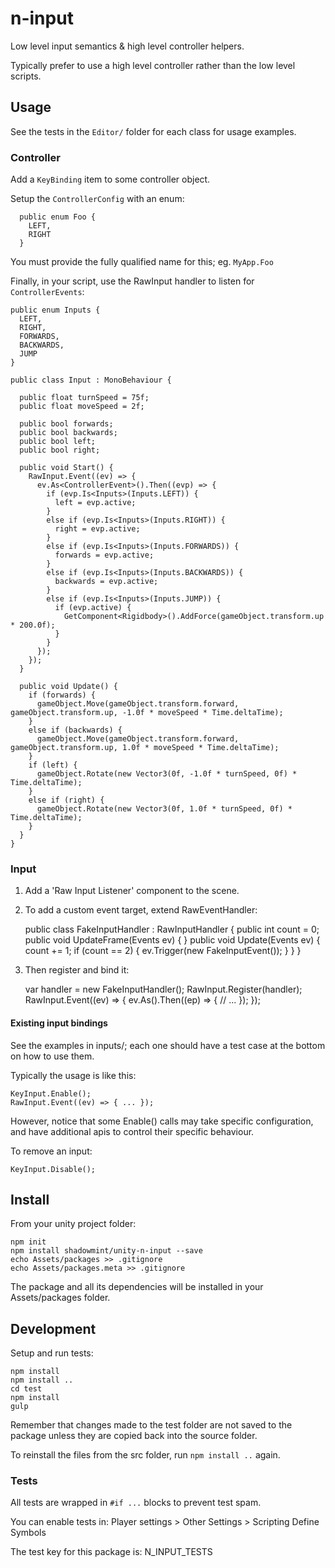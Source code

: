 # n-input

Low level input semantics & high level controller helpers.

Typically prefer to use a high level controller rather than the low
level scripts.

## Usage

See the tests in the `Editor/` folder for each class for usage examples.

### Controller

Add a `KeyBinding` item to some controller object.

Setup the `ControllerConfig` with an enum:

      public enum Foo {
        LEFT,
        RIGHT
      }

You must provide the fully qualified name for this; eg. `MyApp.Foo`

Finally, in your script, use the RawInput handler to listen for `ControllerEvents`:

    public enum Inputs {
      LEFT,
      RIGHT,
      FORWARDS,
      BACKWARDS,
      JUMP
    }

    public class Input : MonoBehaviour {

      public float turnSpeed = 75f;
      public float moveSpeed = 2f;

      public bool forwards;
      public bool backwards;
      public bool left;
      public bool right;

      public void Start() {
        RawInput.Event((ev) => {
          ev.As<ControllerEvent>().Then((evp) => {
            if (evp.Is<Inputs>(Inputs.LEFT)) {
              left = evp.active;
            }
            else if (evp.Is<Inputs>(Inputs.RIGHT)) {
              right = evp.active;
            }
            else if (evp.Is<Inputs>(Inputs.FORWARDS)) {
              forwards = evp.active;
            }
            else if (evp.Is<Inputs>(Inputs.BACKWARDS)) {
              backwards = evp.active;
            }
            else if (evp.Is<Inputs>(Inputs.JUMP)) {
              if (evp.active) {
                GetComponent<Rigidbody>().AddForce(gameObject.transform.up * 200.0f);
              }
            }
          });
        });
      }

      public void Update() {
        if (forwards) {
          gameObject.Move(gameObject.transform.forward, gameObject.transform.up, -1.0f * moveSpeed * Time.deltaTime);
        }
        else if (backwards) {
          gameObject.Move(gameObject.transform.forward, gameObject.transform.up, 1.0f * moveSpeed * Time.deltaTime);
        }
        if (left) {
          gameObject.Rotate(new Vector3(0f, -1.0f * turnSpeed, 0f) * Time.deltaTime);
        }
        else if (right) {
          gameObject.Rotate(new Vector3(0f, 1.0f * turnSpeed, 0f) * Time.deltaTime);
        }
      }
    }

### Input

1) Add a 'Raw Input Listener' component to the scene.

2) To add a custom event target, extend RawEventHandler:

    public class FakeInputHandler : RawInputHandler {
      public int count = 0;
      public void UpdateFrame(Events ev) {
      }
      public void Update(Events ev) {
        count += 1;
        if (count == 2) {
          ev.Trigger(new FakeInputEvent());
        }
      }
    }

3) Then register and bind it:

    var handler = new FakeInputHandler();
    RawInput.Register(handler);
    RawInput.Event((ev) => {
      ev.As<FakeInputEvent>().Then((ep) => {
        // ...
      });
    });

#### Existing input bindings

See the examples in inputs/; each one should have a test case
at the bottom on how to use them.

Typically the usage is like this:

    KeyInput.Enable();
    RawInput.Event((ev) => { ... });

However, notice that some Enable() calls may take specific configuration,
and have additional apis to control their specific behaviour.

To remove an input:

    KeyInput.Disable();

## Install

From your unity project folder:

    npm init
    npm install shadowmint/unity-n-input --save
    echo Assets/packages >> .gitignore
    echo Assets/packages.meta >> .gitignore

The package and all its dependencies will be installed in
your Assets/packages folder.

## Development

Setup and run tests:

    npm install
    npm install ..
    cd test
    npm install
    gulp

Remember that changes made to the test folder are not saved to the package
unless they are copied back into the source folder.

To reinstall the files from the src folder, run `npm install ..` again.

### Tests

All tests are wrapped in `#if ...` blocks to prevent test spam.

You can enable tests in: Player settings > Other Settings > Scripting Define Symbols

The test key for this package is: N_INPUT_TESTS
